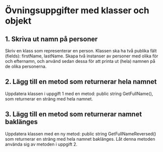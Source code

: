 # Övningsuppgifter med klasser och objekt

## 1. Skriva ut namn på personer
Skriv en klass som representerar en person. Klassen ska ha två publika fält (fields): firstName, lastName. Skapa två instanser av personer med olika för och efternamn, och använd sedan dessa för att printa ut (hela) namnen på de olika personerna.

## 2. Lägg till en metod som returnerar hela namnet
Uppdatera klassen i uppgift 1 med en metod: public string GetFullName(), som returnerar en sträng med hela namnet.


## 3. Lägg till en metod som returnerar namnet baklänges
Uppdatera klassen med en ny metod: public string GetFullNameReversed() som returnerar en sträng med hela namnet baklänges. Låt denna metoden använda sig av metoden i uppgift 2.



